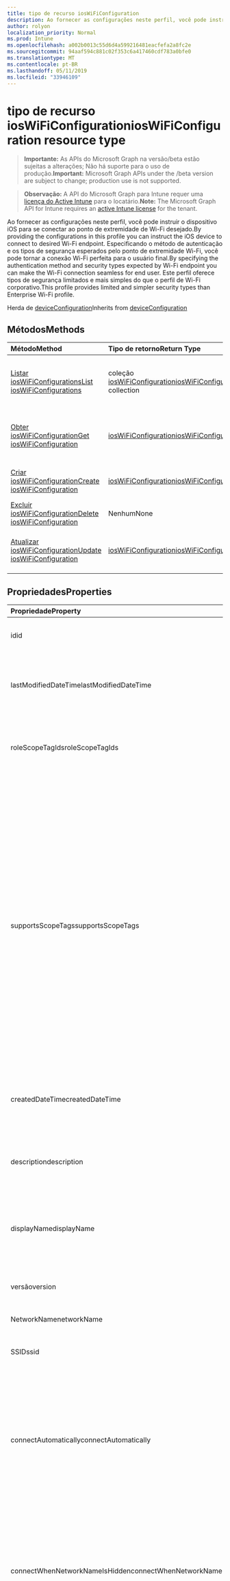 ```yaml
---
title: tipo de recurso iosWiFiConfiguration
description: Ao fornecer as configurações neste perfil, você pode instruir o dispositivo iOS para se conectar ao ponto de extremidade de Wi-Fi desejado. Especificando o método de autenticação e os tipos de segurança esperados pelo ponto de extremidade Wi-Fi, você pode tornar a conexão Wi-Fi perfeita para o usuário final. Este perfil oferece tipos de segurança limitados e mais simples do que o perfil de Wi-Fi corporativo.
author: rolyon
localization_priority: Normal
ms.prod: Intune
ms.openlocfilehash: a002b0013c55d6d4a599216481eacfefa2a8fc2e
ms.sourcegitcommit: 94aaf594c881c02f353c6a417460cdf783a0bfe0
ms.translationtype: MT
ms.contentlocale: pt-BR
ms.lasthandoff: 05/11/2019
ms.locfileid: "33946109"
---
```

# <a name="ioswificonfiguration-resource-type"></a><span data-ttu-id="39dac-105">tipo de recurso iosWiFiConfiguration</span><span class="sxs-lookup"><span data-stu-id="39dac-105">iosWiFiConfiguration resource type</span></span>

> <span data-ttu-id="39dac-106">**Importante:** As APIs do Microsoft Graph na versão/beta estão sujeitas a alterações; Não há suporte para o uso de produção.</span><span class="sxs-lookup"><span data-stu-id="39dac-106">**Important:** Microsoft Graph APIs under the /beta version are subject to change; production use is not supported.</span></span>

> <span data-ttu-id="39dac-107">**Observação:** A API do Microsoft Graph para Intune requer uma [licença do Active Intune](https://go.microsoft.com/fwlink/?linkid=839381) para o locatário.</span><span class="sxs-lookup"><span data-stu-id="39dac-107">**Note:** The Microsoft Graph API for Intune requires an [active Intune license](https://go.microsoft.com/fwlink/?linkid=839381) for the tenant.</span></span>

<span data-ttu-id="39dac-108">Ao fornecer as configurações neste perfil, você pode instruir o dispositivo iOS para se conectar ao ponto de extremidade de Wi-Fi desejado.</span><span class="sxs-lookup"><span data-stu-id="39dac-108">By providing the configurations in this profile you can instruct the iOS device to connect to desired Wi-Fi endpoint.</span></span> <span data-ttu-id="39dac-109">Especificando o método de autenticação e os tipos de segurança esperados pelo ponto de extremidade Wi-Fi, você pode tornar a conexão Wi-Fi perfeita para o usuário final.</span><span class="sxs-lookup"><span data-stu-id="39dac-109">By specifying the authentication method and security types expected by Wi-Fi endpoint you can make the Wi-Fi connection seamless for end user.</span></span> <span data-ttu-id="39dac-110">Este perfil oferece tipos de segurança limitados e mais simples do que o perfil de Wi-Fi corporativo.</span><span class="sxs-lookup"><span data-stu-id="39dac-110">This profile provides limited and simpler security types than Enterprise Wi-Fi profile.</span></span>


<span data-ttu-id="39dac-111">Herda de [deviceConfiguration](../resources/intune-deviceconfig-deviceconfiguration.md)</span><span class="sxs-lookup"><span data-stu-id="39dac-111">Inherits from [deviceConfiguration](../resources/intune-deviceconfig-deviceconfiguration.md)</span></span>

## <a name="methods"></a><span data-ttu-id="39dac-112">Métodos</span><span class="sxs-lookup"><span data-stu-id="39dac-112">Methods</span></span>
|<span data-ttu-id="39dac-113">Método</span><span class="sxs-lookup"><span data-stu-id="39dac-113">Method</span></span>|<span data-ttu-id="39dac-114">Tipo de retorno</span><span class="sxs-lookup"><span data-stu-id="39dac-114">Return Type</span></span>|<span data-ttu-id="39dac-115">Descrição</span><span class="sxs-lookup"><span data-stu-id="39dac-115">Description</span></span>|
|:---|:---|:---|
|[<span data-ttu-id="39dac-116">Listar iosWiFiConfigurations</span><span class="sxs-lookup"><span data-stu-id="39dac-116">List iosWiFiConfigurations</span></span>](../api/intune-deviceconfig-ioswificonfiguration-list.md)|<span data-ttu-id="39dac-117">coleção [iosWiFiConfiguration](../resources/intune-deviceconfig-ioswificonfiguration.md)</span><span class="sxs-lookup"><span data-stu-id="39dac-117">[iosWiFiConfiguration](../resources/intune-deviceconfig-ioswificonfiguration.md) collection</span></span>|<span data-ttu-id="39dac-118">Listar Propriedades e relações dos objetos [iosWiFiConfiguration](../resources/intune-deviceconfig-ioswificonfiguration.md) .</span><span class="sxs-lookup"><span data-stu-id="39dac-118">List properties and relationships of the [iosWiFiConfiguration](../resources/intune-deviceconfig-ioswificonfiguration.md) objects.</span></span>|
|[<span data-ttu-id="39dac-119">Obter iosWiFiConfiguration</span><span class="sxs-lookup"><span data-stu-id="39dac-119">Get iosWiFiConfiguration</span></span>](../api/intune-deviceconfig-ioswificonfiguration-get.md)|[<span data-ttu-id="39dac-120">iosWiFiConfiguration</span><span class="sxs-lookup"><span data-stu-id="39dac-120">iosWiFiConfiguration</span></span>](../resources/intune-deviceconfig-ioswificonfiguration.md)|<span data-ttu-id="39dac-121">Leia as propriedades e as relações do objeto [iosWiFiConfiguration](../resources/intune-deviceconfig-ioswificonfiguration.md) .</span><span class="sxs-lookup"><span data-stu-id="39dac-121">Read properties and relationships of the [iosWiFiConfiguration](../resources/intune-deviceconfig-ioswificonfiguration.md) object.</span></span>|
|[<span data-ttu-id="39dac-122">Criar iosWiFiConfiguration</span><span class="sxs-lookup"><span data-stu-id="39dac-122">Create iosWiFiConfiguration</span></span>](../api/intune-deviceconfig-ioswificonfiguration-create.md)|[<span data-ttu-id="39dac-123">iosWiFiConfiguration</span><span class="sxs-lookup"><span data-stu-id="39dac-123">iosWiFiConfiguration</span></span>](../resources/intune-deviceconfig-ioswificonfiguration.md)|<span data-ttu-id="39dac-124">Criar um novo objeto [iosWiFiConfiguration](../resources/intune-deviceconfig-ioswificonfiguration.md) .</span><span class="sxs-lookup"><span data-stu-id="39dac-124">Create a new [iosWiFiConfiguration](../resources/intune-deviceconfig-ioswificonfiguration.md) object.</span></span>|
|[<span data-ttu-id="39dac-125">Excluir iosWiFiConfiguration</span><span class="sxs-lookup"><span data-stu-id="39dac-125">Delete iosWiFiConfiguration</span></span>](../api/intune-deviceconfig-ioswificonfiguration-delete.md)|<span data-ttu-id="39dac-126">Nenhum</span><span class="sxs-lookup"><span data-stu-id="39dac-126">None</span></span>|<span data-ttu-id="39dac-127">Exclui [iosWiFiConfiguration](../resources/intune-deviceconfig-ioswificonfiguration.md).</span><span class="sxs-lookup"><span data-stu-id="39dac-127">Deletes a [iosWiFiConfiguration](../resources/intune-deviceconfig-ioswificonfiguration.md).</span></span>|
|[<span data-ttu-id="39dac-128">Atualizar iosWiFiConfiguration</span><span class="sxs-lookup"><span data-stu-id="39dac-128">Update iosWiFiConfiguration</span></span>](../api/intune-deviceconfig-ioswificonfiguration-update.md)|[<span data-ttu-id="39dac-129">iosWiFiConfiguration</span><span class="sxs-lookup"><span data-stu-id="39dac-129">iosWiFiConfiguration</span></span>](../resources/intune-deviceconfig-ioswificonfiguration.md)|<span data-ttu-id="39dac-130">Atualiza as propriedades de um objeto [iosWiFiConfiguration](../resources/intune-deviceconfig-ioswificonfiguration.md) .</span><span class="sxs-lookup"><span data-stu-id="39dac-130">Update the properties of a [iosWiFiConfiguration](../resources/intune-deviceconfig-ioswificonfiguration.md) object.</span></span>|

## <a name="properties"></a><span data-ttu-id="39dac-131">Propriedades</span><span class="sxs-lookup"><span data-stu-id="39dac-131">Properties</span></span>
|<span data-ttu-id="39dac-132">Propriedade</span><span class="sxs-lookup"><span data-stu-id="39dac-132">Property</span></span>|<span data-ttu-id="39dac-133">Tipo</span><span class="sxs-lookup"><span data-stu-id="39dac-133">Type</span></span>|<span data-ttu-id="39dac-134">Descrição</span><span class="sxs-lookup"><span data-stu-id="39dac-134">Description</span></span>|
|:---|:---|:---|
|<span data-ttu-id="39dac-135">id</span><span class="sxs-lookup"><span data-stu-id="39dac-135">id</span></span>|<span data-ttu-id="39dac-136">Cadeia de caracteres</span><span class="sxs-lookup"><span data-stu-id="39dac-136">String</span></span>|<span data-ttu-id="39dac-137">Chave da entidade.</span><span class="sxs-lookup"><span data-stu-id="39dac-137">Key of the entity.</span></span> <span data-ttu-id="39dac-138">Herdada de [deviceConfiguration](../resources/intune-deviceconfig-deviceconfiguration.md)</span><span class="sxs-lookup"><span data-stu-id="39dac-138">Inherited from [deviceConfiguration](../resources/intune-deviceconfig-deviceconfiguration.md)</span></span>|
|<span data-ttu-id="39dac-139">lastModifiedDateTime</span><span class="sxs-lookup"><span data-stu-id="39dac-139">lastModifiedDateTime</span></span>|<span data-ttu-id="39dac-140">DateTimeOffset</span><span class="sxs-lookup"><span data-stu-id="39dac-140">DateTimeOffset</span></span>|<span data-ttu-id="39dac-141">DateTime da última modificação do objeto.</span><span class="sxs-lookup"><span data-stu-id="39dac-141">DateTime the object was last modified.</span></span> <span data-ttu-id="39dac-142">Herdada de [deviceConfiguration](../resources/intune-deviceconfig-deviceconfiguration.md)</span><span class="sxs-lookup"><span data-stu-id="39dac-142">Inherited from [deviceConfiguration](../resources/intune-deviceconfig-deviceconfiguration.md)</span></span>|
|<span data-ttu-id="39dac-143">roleScopeTagIds</span><span class="sxs-lookup"><span data-stu-id="39dac-143">roleScopeTagIds</span></span>|<span data-ttu-id="39dac-144">Coleção de cadeias de caracteres</span><span class="sxs-lookup"><span data-stu-id="39dac-144">String collection</span></span>|<span data-ttu-id="39dac-145">Lista de marcas de escopo para esta instância de entidade.</span><span class="sxs-lookup"><span data-stu-id="39dac-145">List of Scope Tags for this Entity instance.</span></span> <span data-ttu-id="39dac-146">Herdada de [deviceConfiguration](../resources/intune-deviceconfig-deviceconfiguration.md)</span><span class="sxs-lookup"><span data-stu-id="39dac-146">Inherited from [deviceConfiguration](../resources/intune-deviceconfig-deviceconfiguration.md)</span></span>|
|<span data-ttu-id="39dac-147">supportsScopeTags</span><span class="sxs-lookup"><span data-stu-id="39dac-147">supportsScopeTags</span></span>|<span data-ttu-id="39dac-148">Booliano</span><span class="sxs-lookup"><span data-stu-id="39dac-148">Boolean</span></span>|<span data-ttu-id="39dac-149">Indica se a configuração de dispositivo subjacente é ou não compatível com a atribuição de marcas de escopo.</span><span class="sxs-lookup"><span data-stu-id="39dac-149">Indicates whether or not the underlying Device Configuration supports the assignment of scope tags.</span></span> <span data-ttu-id="39dac-150">A atribuição à propriedade ScopeTags não é permitida quando esse valor é false e as entidades não serão visíveis aos usuários com escopo.</span><span class="sxs-lookup"><span data-stu-id="39dac-150">Assigning to the ScopeTags property is not allowed when this value is false and entities will not be visible to scoped users.</span></span> <span data-ttu-id="39dac-151">Isso ocorre para políticas herdadas criadas no Silverlight e pode ser resolvido excluindo e recriando a política no portal do Azure.</span><span class="sxs-lookup"><span data-stu-id="39dac-151">This occurs for Legacy policies created in Silverlight and can be resolved by deleting and recreating the policy in the Azure Portal.</span></span> <span data-ttu-id="39dac-152">Essa propriedade é somente leitura.</span><span class="sxs-lookup"><span data-stu-id="39dac-152">This property is read-only.</span></span> <span data-ttu-id="39dac-153">Herdada de [deviceConfiguration](../resources/intune-deviceconfig-deviceconfiguration.md)</span><span class="sxs-lookup"><span data-stu-id="39dac-153">Inherited from [deviceConfiguration](../resources/intune-deviceconfig-deviceconfiguration.md)</span></span>|
|<span data-ttu-id="39dac-154">createdDateTime</span><span class="sxs-lookup"><span data-stu-id="39dac-154">createdDateTime</span></span>|<span data-ttu-id="39dac-155">DateTimeOffset</span><span class="sxs-lookup"><span data-stu-id="39dac-155">DateTimeOffset</span></span>|<span data-ttu-id="39dac-156">DateTime em que o objeto foi criado.</span><span class="sxs-lookup"><span data-stu-id="39dac-156">DateTime the object was created.</span></span> <span data-ttu-id="39dac-157">Herdada de [deviceConfiguration](../resources/intune-deviceconfig-deviceconfiguration.md)</span><span class="sxs-lookup"><span data-stu-id="39dac-157">Inherited from [deviceConfiguration](../resources/intune-deviceconfig-deviceconfiguration.md)</span></span>|
|<span data-ttu-id="39dac-158">description</span><span class="sxs-lookup"><span data-stu-id="39dac-158">description</span></span>|<span data-ttu-id="39dac-159">String</span><span class="sxs-lookup"><span data-stu-id="39dac-159">String</span></span>|<span data-ttu-id="39dac-160">O administrador forneceu a descrição da Configuração do dispositivo.</span><span class="sxs-lookup"><span data-stu-id="39dac-160">Admin provided description of the Device Configuration.</span></span> <span data-ttu-id="39dac-161">Herdada de [deviceConfiguration](../resources/intune-deviceconfig-deviceconfiguration.md)</span><span class="sxs-lookup"><span data-stu-id="39dac-161">Inherited from [deviceConfiguration](../resources/intune-deviceconfig-deviceconfiguration.md)</span></span>|
|<span data-ttu-id="39dac-162">displayName</span><span class="sxs-lookup"><span data-stu-id="39dac-162">displayName</span></span>|<span data-ttu-id="39dac-163">String</span><span class="sxs-lookup"><span data-stu-id="39dac-163">String</span></span>|<span data-ttu-id="39dac-164">O administrador forneceu o nome da Configuração do dispositivo.</span><span class="sxs-lookup"><span data-stu-id="39dac-164">Admin provided name of the device configuration.</span></span> <span data-ttu-id="39dac-165">Herdada de [deviceConfiguration](../resources/intune-deviceconfig-deviceconfiguration.md)</span><span class="sxs-lookup"><span data-stu-id="39dac-165">Inherited from [deviceConfiguration](../resources/intune-deviceconfig-deviceconfiguration.md)</span></span>|
|<span data-ttu-id="39dac-166">versão</span><span class="sxs-lookup"><span data-stu-id="39dac-166">version</span></span>|<span data-ttu-id="39dac-167">Int32</span><span class="sxs-lookup"><span data-stu-id="39dac-167">Int32</span></span>|<span data-ttu-id="39dac-168">Versão da configuração do dispositivo.</span><span class="sxs-lookup"><span data-stu-id="39dac-168">Version of the device configuration.</span></span> <span data-ttu-id="39dac-169">Herdada de [deviceConfiguration](../resources/intune-deviceconfig-deviceconfiguration.md)</span><span class="sxs-lookup"><span data-stu-id="39dac-169">Inherited from [deviceConfiguration](../resources/intune-deviceconfig-deviceconfiguration.md)</span></span>|
|<span data-ttu-id="39dac-170">NetworkName</span><span class="sxs-lookup"><span data-stu-id="39dac-170">networkName</span></span>|<span data-ttu-id="39dac-171">Cadeia de caracteres</span><span class="sxs-lookup"><span data-stu-id="39dac-171">String</span></span>|<span data-ttu-id="39dac-172">Nome da rede</span><span class="sxs-lookup"><span data-stu-id="39dac-172">Network Name</span></span>|
|<span data-ttu-id="39dac-173">SSID</span><span class="sxs-lookup"><span data-stu-id="39dac-173">ssid</span></span>|<span data-ttu-id="39dac-174">Cadeia de caracteres</span><span class="sxs-lookup"><span data-stu-id="39dac-174">String</span></span>|<span data-ttu-id="39dac-175">Este é o nome da rede Wi-Fi que é transmitida para todos os dispositivos.</span><span class="sxs-lookup"><span data-stu-id="39dac-175">This is the name of the Wi-Fi network that is broadcast to all devices.</span></span>|
|<span data-ttu-id="39dac-176">connectAutomatically</span><span class="sxs-lookup"><span data-stu-id="39dac-176">connectAutomatically</span></span>|<span data-ttu-id="39dac-177">Booliano</span><span class="sxs-lookup"><span data-stu-id="39dac-177">Boolean</span></span>|<span data-ttu-id="39dac-178">Conectar automaticamente quando esta rede estiver no intervalo.</span><span class="sxs-lookup"><span data-stu-id="39dac-178">Connect automatically when this network is in range.</span></span> <span data-ttu-id="39dac-179">A definição dessa opção como true ignorará o prompt do usuário e conectará automaticamente o dispositivo à rede Wi-Fi.</span><span class="sxs-lookup"><span data-stu-id="39dac-179">Setting this to true will skip the user prompt and automatically connect the device to Wi-Fi network.</span></span>|
|<span data-ttu-id="39dac-180">connectWhenNetworkNameIsHidden</span><span class="sxs-lookup"><span data-stu-id="39dac-180">connectWhenNetworkNameIsHidden</span></span>|<span data-ttu-id="39dac-181">Booliano</span><span class="sxs-lookup"><span data-stu-id="39dac-181">Boolean</span></span>|<span data-ttu-id="39dac-182">Conecte-se quando a rede não estiver transmitindo seu nome (SSID).</span><span class="sxs-lookup"><span data-stu-id="39dac-182">Connect when the network is not broadcasting its name (SSID).</span></span> <span data-ttu-id="39dac-183">Quando definido como true, esse perfil força o dispositivo a se conectar a uma rede que não transmite seu SSID para todos os dispositivos.</span><span class="sxs-lookup"><span data-stu-id="39dac-183">When set to true, this profile forces the device to connect to a network that doesn't broadcast its SSID to all devices.</span></span>|
|<span data-ttu-id="39dac-184">à</span><span class="sxs-lookup"><span data-stu-id="39dac-184">wiFiSecurityType</span></span>|[<span data-ttu-id="39dac-185">à</span><span class="sxs-lookup"><span data-stu-id="39dac-185">wiFiSecurityType</span></span>](../resources/intune-deviceconfig-wifisecuritytype.md)|<span data-ttu-id="39dac-186">Indica se o ponto de extremidade Wi-Fi usa um tipo de segurança baseado em EAP.</span><span class="sxs-lookup"><span data-stu-id="39dac-186">Indicates whether Wi-Fi endpoint uses an EAP based security type.</span></span> <span data-ttu-id="39dac-187">Os possíveis valores são: `open`, `wpaPersonal`, `wpaEnterprise`, `wep`, `wpa2Personal`, `wpa2Enterprise`.</span><span class="sxs-lookup"><span data-stu-id="39dac-187">Possible values are: `open`, `wpaPersonal`, `wpaEnterprise`, `wep`, `wpa2Personal`, `wpa2Enterprise`.</span></span>|
|<span data-ttu-id="39dac-188">proxySettings</span><span class="sxs-lookup"><span data-stu-id="39dac-188">proxySettings</span></span>|[<span data-ttu-id="39dac-189">wiFiProxySetting</span><span class="sxs-lookup"><span data-stu-id="39dac-189">wiFiProxySetting</span></span>](../resources/intune-deviceconfig-wifiproxysetting.md)|<span data-ttu-id="39dac-190">Tipo de proxy para esta conexão Wi-Fi.</span><span class="sxs-lookup"><span data-stu-id="39dac-190">Proxy Type for this Wi-Fi connection.</span></span> <span data-ttu-id="39dac-191">Os valores possíveis são: `none`, `manual`, `automatic`.</span><span class="sxs-lookup"><span data-stu-id="39dac-191">Possible values are: `none`, `manual`, `automatic`.</span></span>|
|<span data-ttu-id="39dac-192">proxyManualAddress</span><span class="sxs-lookup"><span data-stu-id="39dac-192">proxyManualAddress</span></span>|<span data-ttu-id="39dac-193">Cadeia de caracteres</span><span class="sxs-lookup"><span data-stu-id="39dac-193">String</span></span>|<span data-ttu-id="39dac-194">Endereço IP ou nome de host DNS do servidor proxy quando a configuração manual estiver selecionada.</span><span class="sxs-lookup"><span data-stu-id="39dac-194">IP Address or DNS hostname of the proxy server when manual configuration is selected.</span></span>|
|<span data-ttu-id="39dac-195">proxyManualPort</span><span class="sxs-lookup"><span data-stu-id="39dac-195">proxyManualPort</span></span>|<span data-ttu-id="39dac-196">Int32</span><span class="sxs-lookup"><span data-stu-id="39dac-196">Int32</span></span>|<span data-ttu-id="39dac-197">Porta do servidor proxy quando a configuração manual estiver selecionada.</span><span class="sxs-lookup"><span data-stu-id="39dac-197">Port of the proxy server when manual configuration is selected.</span></span>|
|<span data-ttu-id="39dac-198">proxyAutomaticConfigurationUrl</span><span class="sxs-lookup"><span data-stu-id="39dac-198">proxyAutomaticConfigurationUrl</span></span>|<span data-ttu-id="39dac-199">Cadeia de caracteres</span><span class="sxs-lookup"><span data-stu-id="39dac-199">String</span></span>|<span data-ttu-id="39dac-200">URL do script de configuração automática do servidor proxy quando a configuração automática estiver selecionada.</span><span class="sxs-lookup"><span data-stu-id="39dac-200">URL of the proxy server automatic configuration script when automatic configuration is selected.</span></span> <span data-ttu-id="39dac-201">Essa URL normalmente é o local do Arquivo PAC (configuração automática de proxy).</span><span class="sxs-lookup"><span data-stu-id="39dac-201">This URL is typically the location of PAC (Proxy Auto Configuration) file.</span></span>|
|<span data-ttu-id="39dac-202">preSharedKey</span><span class="sxs-lookup"><span data-stu-id="39dac-202">preSharedKey</span></span>|<span data-ttu-id="39dac-203">Cadeia de caracteres</span><span class="sxs-lookup"><span data-stu-id="39dac-203">String</span></span>|<span data-ttu-id="39dac-204">Esta é a chave pré-compartilhada para a rede Wi-Fi pessoal WPA.</span><span class="sxs-lookup"><span data-stu-id="39dac-204">This is the pre-shared key for WPA Personal Wi-Fi network.</span></span>|

## <a name="relationships"></a><span data-ttu-id="39dac-205">Relações</span><span class="sxs-lookup"><span data-stu-id="39dac-205">Relationships</span></span>
|<span data-ttu-id="39dac-206">Relação</span><span class="sxs-lookup"><span data-stu-id="39dac-206">Relationship</span></span>|<span data-ttu-id="39dac-207">Tipo</span><span class="sxs-lookup"><span data-stu-id="39dac-207">Type</span></span>|<span data-ttu-id="39dac-208">Descrição</span><span class="sxs-lookup"><span data-stu-id="39dac-208">Description</span></span>|
|:---|:---|:---|
|<span data-ttu-id="39dac-209">groupAssignments</span><span class="sxs-lookup"><span data-stu-id="39dac-209">groupAssignments</span></span>|<span data-ttu-id="39dac-210">coleção [deviceConfigurationGroupAssignment](../resources/intune-deviceconfig-deviceconfigurationgroupassignment.md)</span><span class="sxs-lookup"><span data-stu-id="39dac-210">[deviceConfigurationGroupAssignment](../resources/intune-deviceconfig-deviceconfigurationgroupassignment.md) collection</span></span>|<span data-ttu-id="39dac-211">A lista de atribuições de grupo para o perfil de configuração do dispositivo.</span><span class="sxs-lookup"><span data-stu-id="39dac-211">The list of group assignments for the device configuration profile.</span></span> <span data-ttu-id="39dac-212">Herdada de [deviceConfiguration](../resources/intune-deviceconfig-deviceconfiguration.md)</span><span class="sxs-lookup"><span data-stu-id="39dac-212">Inherited from [deviceConfiguration](../resources/intune-deviceconfig-deviceconfiguration.md)</span></span>|
|<span data-ttu-id="39dac-213">assignments</span><span class="sxs-lookup"><span data-stu-id="39dac-213">assignments</span></span>|<span data-ttu-id="39dac-214">Coleção [deviceConfigurationAssignment](../resources/intune-deviceconfig-deviceconfigurationassignment.md)</span><span class="sxs-lookup"><span data-stu-id="39dac-214">[deviceConfigurationAssignment](../resources/intune-deviceconfig-deviceconfigurationassignment.md) collection</span></span>|<span data-ttu-id="39dac-215">A lista de atribuições para o perfil de configuração do dispositivo.</span><span class="sxs-lookup"><span data-stu-id="39dac-215">The list of assignments for the device configuration profile.</span></span> <span data-ttu-id="39dac-216">Herdada de [deviceConfiguration](../resources/intune-deviceconfig-deviceconfiguration.md)</span><span class="sxs-lookup"><span data-stu-id="39dac-216">Inherited from [deviceConfiguration](../resources/intune-deviceconfig-deviceconfiguration.md)</span></span>|
|<span data-ttu-id="39dac-217">deviceStatuses</span><span class="sxs-lookup"><span data-stu-id="39dac-217">deviceStatuses</span></span>|<span data-ttu-id="39dac-218">Coleção [deviceConfigurationDeviceStatus](../resources/intune-deviceconfig-deviceconfigurationdevicestatus.md)</span><span class="sxs-lookup"><span data-stu-id="39dac-218">[deviceConfigurationDeviceStatus](../resources/intune-deviceconfig-deviceconfigurationdevicestatus.md) collection</span></span>|<span data-ttu-id="39dac-219">Status da instalação da configuração de dispositivo por dispositivo.</span><span class="sxs-lookup"><span data-stu-id="39dac-219">Device configuration installation status by device.</span></span> <span data-ttu-id="39dac-220">Herdada de [deviceConfiguration](../resources/intune-deviceconfig-deviceconfiguration.md)</span><span class="sxs-lookup"><span data-stu-id="39dac-220">Inherited from [deviceConfiguration](../resources/intune-deviceconfig-deviceconfiguration.md)</span></span>|
|<span data-ttu-id="39dac-221">userStatuses</span><span class="sxs-lookup"><span data-stu-id="39dac-221">userStatuses</span></span>|<span data-ttu-id="39dac-222">Coleção [deviceConfigurationUserStatus](../resources/intune-deviceconfig-deviceconfigurationuserstatus.md)</span><span class="sxs-lookup"><span data-stu-id="39dac-222">[deviceConfigurationUserStatus](../resources/intune-deviceconfig-deviceconfigurationuserstatus.md) collection</span></span>|<span data-ttu-id="39dac-223">Status de instalação da configuração do dispositivo por usuário.</span><span class="sxs-lookup"><span data-stu-id="39dac-223">Device configuration installation status by user.</span></span> <span data-ttu-id="39dac-224">Herdada de [deviceConfiguration](../resources/intune-deviceconfig-deviceconfiguration.md)</span><span class="sxs-lookup"><span data-stu-id="39dac-224">Inherited from [deviceConfiguration](../resources/intune-deviceconfig-deviceconfiguration.md)</span></span>|
|<span data-ttu-id="39dac-225">deviceStatusOverview</span><span class="sxs-lookup"><span data-stu-id="39dac-225">deviceStatusOverview</span></span>|[<span data-ttu-id="39dac-226">deviceConfigurationDeviceOverview</span><span class="sxs-lookup"><span data-stu-id="39dac-226">deviceConfigurationDeviceOverview</span></span>](../resources/intune-deviceconfig-deviceconfigurationdeviceoverview.md)|<span data-ttu-id="39dac-227">Visão geral de status de dispositivos para Configuração de Dispositivo. Herdado de [deviceConfiguration](../resources/intune-deviceconfig-deviceconfiguration.md)</span><span class="sxs-lookup"><span data-stu-id="39dac-227">Device Configuration devices status overview Inherited from [deviceConfiguration](../resources/intune-deviceconfig-deviceconfiguration.md)</span></span>|
|<span data-ttu-id="39dac-228">userStatusOverview</span><span class="sxs-lookup"><span data-stu-id="39dac-228">userStatusOverview</span></span>|[<span data-ttu-id="39dac-229">deviceConfigurationUserOverview</span><span class="sxs-lookup"><span data-stu-id="39dac-229">deviceConfigurationUserOverview</span></span>](../resources/intune-deviceconfig-deviceconfigurationuseroverview.md)|<span data-ttu-id="39dac-230">Visão geral de status de usuários para Configuração de Dispositivo. Herdado de [deviceConfiguration](../resources/intune-deviceconfig-deviceconfiguration.md)</span><span class="sxs-lookup"><span data-stu-id="39dac-230">Device Configuration users status overview Inherited from [deviceConfiguration](../resources/intune-deviceconfig-deviceconfiguration.md)</span></span>|
|<span data-ttu-id="39dac-231">deviceSettingStateSummaries</span><span class="sxs-lookup"><span data-stu-id="39dac-231">deviceSettingStateSummaries</span></span>|<span data-ttu-id="39dac-232">Coleção [settingStateDeviceSummary](../resources/intune-deviceconfig-settingstatedevicesummary.md)</span><span class="sxs-lookup"><span data-stu-id="39dac-232">[settingStateDeviceSummary](../resources/intune-deviceconfig-settingstatedevicesummary.md) collection</span></span>|<span data-ttu-id="39dac-233">Visão geral de dispositivos de configuração para Configuração de Dispositivo. Herdado de [deviceConfiguration](../resources/intune-deviceconfig-deviceconfiguration.md)</span><span class="sxs-lookup"><span data-stu-id="39dac-233">Device Configuration Setting State Device Summary Inherited from [deviceConfiguration](../resources/intune-deviceconfig-deviceconfiguration.md)</span></span>|

## <a name="json-representation"></a><span data-ttu-id="39dac-234">Representação JSON</span><span class="sxs-lookup"><span data-stu-id="39dac-234">JSON Representation</span></span>
<span data-ttu-id="39dac-235">Veja a seguir uma representação JSON do recurso.</span><span class="sxs-lookup"><span data-stu-id="39dac-235">Here is a JSON representation of the resource.</span></span>
<!-- {
  "blockType": "resource",
  "keyProperty": "id",
  "@odata.type": "microsoft.graph.iosWiFiConfiguration"
}
-->
``` json
{
  "@odata.type": "#microsoft.graph.iosWiFiConfiguration",
  "id": "String (identifier)",
  "lastModifiedDateTime": "String (timestamp)",
  "roleScopeTagIds": [
    "String"
  ],
  "supportsScopeTags": true,
  "createdDateTime": "String (timestamp)",
  "description": "String",
  "displayName": "String",
  "version": 1024,
  "networkName": "String",
  "ssid": "String",
  "connectAutomatically": true,
  "connectWhenNetworkNameIsHidden": true,
  "wiFiSecurityType": "String",
  "proxySettings": "String",
  "proxyManualAddress": "String",
  "proxyManualPort": 1024,
  "proxyAutomaticConfigurationUrl": "String",
  "preSharedKey": "String"
}
```




